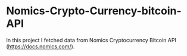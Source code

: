 # Nomics-Crypto-Currency-bitcoin-API
In this project I fetched data from Nomics Cryptocurrency Bitcoin API (https://docs.nomics.com/). 
